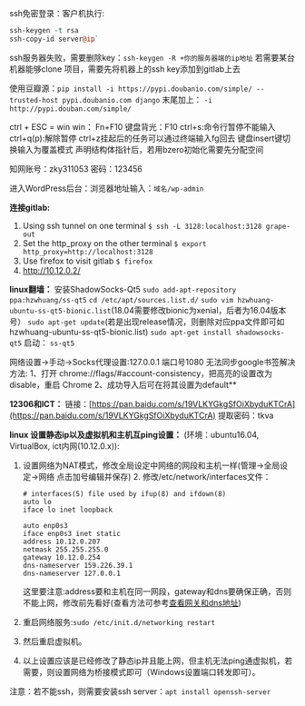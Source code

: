 ssh免密登录：客户机执行:
```perl
ssh-keygen -t rsa
ssh-copy-id server@ip`
```
ssh服务器失败，需要删除key：`ssh-keygen -R +你的服务器端的ip地址`
若需要某台机器能够clone 项目，需要先将机器上的ssh key添加到gitlab上去


使用豆瓣源：`pip install -i https://pypi.doubanio.com/simple/ --trusted-host pypi.doubanio.com django`
末尾加上： `-i http://pypi.douban.com/simple/`

ctrl + ESC = win
win： Fn+F10
键盘背光：F10
ctrl+s:命令行暂停不能输入
ctrl+q(p):解除暂停
ctrl+z挂起后的任务可以通过终端输入fg回去
键盘insert键切换输入为覆盖模式
声明结构体指针后，若用bzero初始化需要先分配空间

知网账号：zky311053 密码：123456

进入WordPress后台：浏览器地址输入：`域名/wp-admin`


**连接gitlab:**
1. Using ssh tunnel on one terminal
`$ ssh -L 3128:localhost:3128 grape-out`
2. Set the http_proxy on the other terminal
`$ export http_proxy=http://localhost:3128`
3. Use firefox to visit gitlab
`$ firefox`
4. http://10.12.0.2/

**linux翻墙：**
安装ShadowSocks-Qt5
`sudo add-apt-repository ppa:hzwhuang/ss-qt5`
`cd /etc/apt/sources.list.d/`
`sudo vim hzwhuang-ubuntu-ss-qt5-bionic.list`(18.04需要修改bionic为xenial，后者为16.04版本号）
`sudo apt-get update`(若是出现release情况，则删除对应ppa文件即可如hzwhuang-ubuntu-ss-qt5-bionic.list)
`sudo apt-get install shadowsocks-qt5`
启动：
`ss-qt5`

网络设置->手动->Socks代理设置:127.0.0.1 端口号1080
无法同步google书签解决方法:
1、打开 chrome://flags/#account-consistency，把高亮的设置改为 disable，重启 Chrome
2、成功导入后可在将其设置为default**

**12306和ICT：**
	链接：[https://pan.baidu.com/s/19VLKYGkgSfOiXbyduKTCrA](https://pan.baidu.com/s/19VLKYGkgSfOiXbyduKTCrA)
	提取密码：tkva

**linux 设置静态ip以及虚拟机和主机互ping设置：**
(环境：ubuntu16.04, VirtualBox, ict内网(10.12.0.x)): 

1. 设置网络为NAT模式，修改全局设定中网络的网段和主机一样(管理->全局设定->网络 点击加号编辑并保存) 2. 修改/etc/network/interfaces文件：
	```
	# interfaces(5) file used by ifup(8) and ifdown(8)
	auto lo
	iface lo inet loopback
	
	auto enp0s3
	iface enp0s3 inet static
	address 10.12.0.207
	netmask 255.255.255.0
	gateway 10.12.0.254
	dns-nameserver 159.226.39.1
	dns-nameserver 127.0.0.1
	```

	这里要注意:address要和主机在同一网段，gateway和dns要确保正确，否则不能上网，修改前先看好(查看方法可参考[查看网关和dns地址](http://www.stitchvivion.com/%e5%b8%b8%e7%94%a8%e6%93%8d%e4%bd%9c/))

3. 重启网络服务:`sudo /etc/init.d/networking restart`
4. 然后重启虚拟机。 
5. 以上设置应该是已经修改了静态ip并且能上网，但主机无法ping通虚拟机，若需要，则设置网络为桥接模式即可（Windows设置端口转发即可）。 

注意：若不能ssh，则需要安装ssh server：`apt install openssh-server`